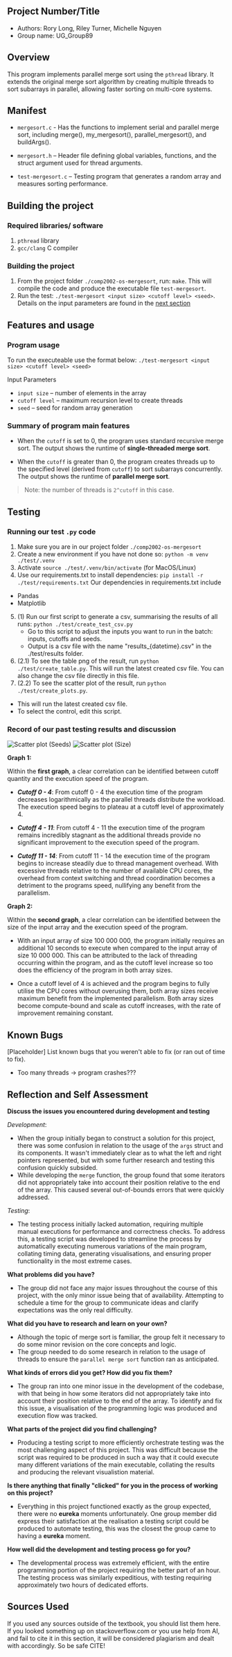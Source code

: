 ## Project Number/Title 

* Authors: Rory Long, Riley Turner, Michelle Nguyen
* Group name: UG_Group89

## Overview

This program implements parallel merge sort using the `pthread` library. 
It extends the original merge sort algorithm by creating multiple threads to sort subarrays in parallel, 
allowing faster sorting on multi-core systems. 

## Manifest

* `mergesort.c` - Has the functions to implement serial and parallel merge sort, including merge(), my_mergesort(), parallel_mergesort(), and buildArgs().

* `mergesort.h` – Header file defining global variables, functions, and the struct argument used for thread arguments.

* `test-mergesort.c` – Testing program that generates a random array and measures sorting performance.

## Building the project

### Required libraries/ software
1. `pthread` library
2. `gcc/clang` C compiler

### Building the project 
1. From the project folder `./comp2002-os-mergesort`, run: `make`. This will compile the code and produce the executable file `test-mergesort`.
2. Run the test: `./test-mergesort <input size> <cutoff level> <seed>`. Details on the input parameters are found in the [next section](#features-and-usage)

## Features and usage

### Program usage
To run the executeable use the format below:
`./test-mergesort <input size> <cutoff level> <seed>`

Input Parameters 
- `input size` – number of elements in the array
- `cutoff level` – maximum recursion level to create threads
- `seed` – seed for random array generation

### Summary of program main features
- When the `cutoff` is set to 0, the program uses standard recursive merge sort. The output shows the runtime of **single-threaded merge sort**.

- When the `cutoff` is greater than 0, the program creates threads up to the specified level (derived from `cutoff`) to sort subarrays concurrently. The output shows the runtime of **parallel merge sort**.
> Note: the number of threads is `2^cutoff` in this case.

## Testing

### Running our test `.py` code
1. Make sure you are in our project folder `./comp2002-os-mergesort`
2. Create a new environment if you have not done so: `python -m venv ./test/.venv`
3. Activate `source ./test/.venv/bin/activate` (for MacOS/Linux)
4. Use our requirements.txt to install dependencies: `pip install -r ./test/requirements.txt`
Our dependencies in requirements.txt include
* Pandas
* Matplotlib
5. (1) Run our first script to generate a csv, summarising the results of all runs: 
 `python ./test/create_test_csv.py`
    * Go to this script to adjust the inputs you want to run in the batch: inputs, cutoffs and seeds.
    * Output is a csv file with the name "results_{datetime}.csv" in the ./test/results folder.
6. (2.1) To see the table png of the result, run `python ./test/create_table.py`. This will run the latest created csv file. You can also change the csv file directly in this file.
7. (2.2) To see the scatter plot of the result, run `python ./test/create_plots.py`. 
* This will run the latest created csv file. 
* To select the control, edit this script.

### Record of our past testing results and discussion

![Scatter plot (Seeds)](comp2002-os-mergesort/test/results/results_20251030_194457_size_100000000_scatter.png)
![Scatter plot (Size)](comp2002-os-mergesort/test/results/results_20251030_194457_seed_1_scatter.png)

**Graph 1:** 

Within the **first graph**, a clear correlation can be identified between cutoff quantity and the execution speed of the program.

- **_Cutoff 0 - 4_**: From cutoff 0 - 4 the execution time of the program decreases logarithmically as the parallel threads distribute the workload. The execution speed begins to plateau at a cutoff level of approximately 4.  

- **_Cutoff 4 - 11_**: From cutoff 4 - 11 the execution time of the program remains incredibly stagnant as the additional threads provide no significant improvement to the execution speed of the program.

- **_Cutoff 11 - 14_**: From cutoff 11 - 14 the execution time of the program begins to increase steadily due to thread management overhead. With excessive threads relative to the number of available CPU cores, the overhead from context switching and thread coordination becomes a detriment to the programs speed, nullifying any benefit from the parallelism.

**Graph 2:** 

Within the **second graph**, a clear correlation can be identified between the size of the input array and the execution speed of the program.

- With an input array of size 100 000 000, the program initially requires an additional 10 seconds to execute when compared to the input array of size 10 000 000. This can be attributed to the lack of threading occurring within the program, and as the cutoff level increase so too does the efficiency of the program in both array sizes. 

- Once a cutoff level of 4 is achieved and the program begins to fully utilise the CPU cores without overusing them, both array sizes receive maximum benefit from the implemented parallelism. Both array sizes become compute-bound and scale as cutoff increases, with the rate of improvement remaining constant.

## Known Bugs

[Placeholder] List known bugs that you weren't able to fix (or ran out of time to fix).
* Too many threads -> program crashes???

## Reflection and Self Assessment

**Discuss the issues you encountered during development and testing**

_Development_:

- When the group initially began to construct a solution for this project, there was some confusion in relation to the usage of the `args` struct and its components. It wasn't immediately clear as to what the left and right pointers represented, but with some further research and testing this confusion quickly subsided.
- While developing the `merge` function, the group found that some iterators did not appropriately take into account their position relative to the end of the array. This caused several out-of-bounds errors that were quickly addressed.

_Testing_:

- The testing process initially lacked automation, requiring multiple manual executions for performance and correctness checks. To address this, a testing script was developed to streamline the process by automatically executing numerous variations of the main program, collating timing data, generating visualisations, and ensuring proper functionality in the most extreme cases.

**What problems did you have?**

- The group did not face any major issues throughout the course of this project, with the only minor issue being that of availability. Attempting to schedule a time for the group to communicate ideas and clarify expectations was the only real difficulty.

**What did you have to research and learn on your own?**

- Although the topic of merge sort is familiar, the group felt it necessary to do some minor revision on the core concepts and logic.
- The group needed to do some research in relation to the usage of threads to ensure the `parallel merge sort` function ran as anticipated.

**What kinds of errors did you get? How did you fix them?**

- The group ran into one minor issue in the development of the codebase, with that being in how some iterators did not appropriately take into account their position relative to the end of the array. To identify and fix this issue, a visualisation of the programming logic was produced and execution flow was tracked.

**What parts of the project did you find challenging?**

- Producing a testing script to more efficiently orchestrate testing was the most challenging aspect of this project. This was difficult because the script was required to be produced in such a way that it could execute many different variations of the main executable, collating the results and producing the relevant visualistion material.

**Is there anything that finally "clicked" for you in the process of working on this project?**

- Everything in this project functioned exactly as the group expected, there were no **eureka** moments unfortunately. One group member did express their satisfaction at the realisation a testing script could be produced to automate testing, this was the closest the group came to having a **eureka** moment.

**How well did the development and testing process go for you?**

- The developmental process was extremely efficient, with the entire programming portion of the project requiring the better part of an hour. The testing process was similarly expeditious, with testing requiring approximately two hours of dedicated efforts.

## Sources Used

If you used any sources outside of the textbook, you should list them here. 
If you looked something up on stackoverflow.com or you use help from AI, and 
fail to cite it in this section, it will be considered plagiarism and dealt 
with accordingly. So be safe CITE!
